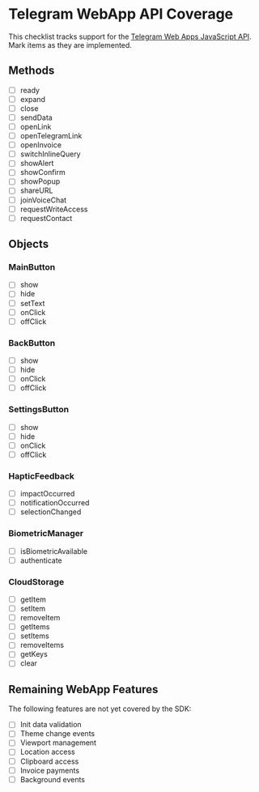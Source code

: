 # Telegram WebApp API Coverage

This checklist tracks support for the [Telegram Web Apps JavaScript API](https://core.telegram.org/bots/webapps). Mark items as they are implemented.

## Methods

- [ ] ready
- [ ] expand
- [ ] close
- [ ] sendData
- [ ] openLink
- [ ] openTelegramLink
- [ ] openInvoice
- [ ] switchInlineQuery
- [ ] showAlert
- [ ] showConfirm
- [ ] showPopup
- [ ] shareURL
- [ ] joinVoiceChat
- [ ] requestWriteAccess
- [ ] requestContact

## Objects

### MainButton
- [ ] show
- [ ] hide
- [ ] setText
- [ ] onClick
- [ ] offClick

### BackButton
- [ ] show
- [ ] hide
- [ ] onClick
- [ ] offClick

### SettingsButton
- [ ] show
- [ ] hide
- [ ] onClick
- [ ] offClick

### HapticFeedback
- [ ] impactOccurred
- [ ] notificationOccurred
- [ ] selectionChanged

### BiometricManager
- [ ] isBiometricAvailable
- [ ] authenticate

### CloudStorage
- [ ] getItem
- [ ] setItem
- [ ] removeItem
- [ ] getItems
- [ ] setItems
- [ ] removeItems
- [ ] getKeys
- [ ] clear

## Remaining WebApp Features

The following features are not yet covered by the SDK:

- [ ] Init data validation
- [ ] Theme change events
- [ ] Viewport management
- [ ] Location access
- [ ] Clipboard access
- [ ] Invoice payments
- [ ] Background events
